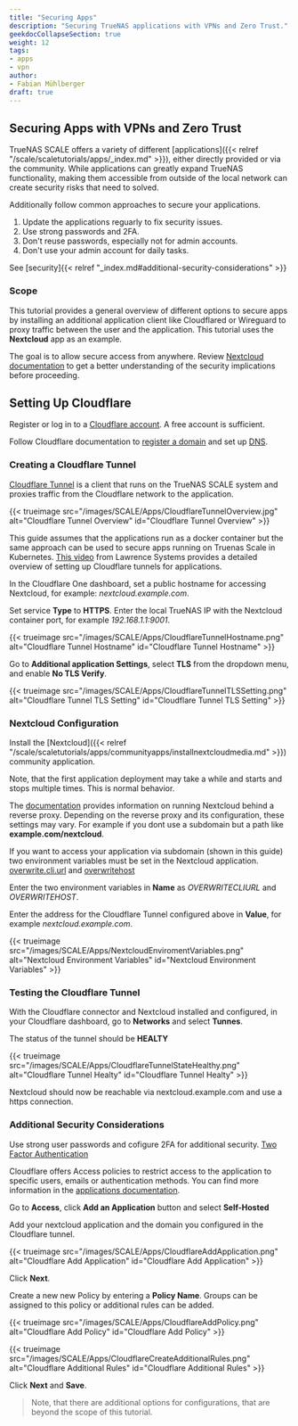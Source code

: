 ```yaml
---
title: "Securing Apps"
description: "Securing TrueNAS applications with VPNs and Zero Trust."
geekdocCollapseSection: true
weight: 12
tags:
- apps
- vpn
author: 
- Fabian Mühlberger
draft: true
---
```


## Securing Apps with VPNs and Zero Trust

TrueNAS SCALE offers a variety of different [applications]({{< relref "/scale/scaletutorials/apps/_index.md" >}}), either directly provided or via the community. While applications can greatly expand TrueNAS functionality, making them accessible from outside of the local network can create security risks that need to solved. 

Additionally follow common approaches to secure your applications.
1. Update the applications reguarly to fix security issues.
2. Use strong passwords and 2FA.
3. Don't reuse passwords, especially not for admin accounts.
4. Don't use your admin account for daily tasks.

See [security]{{< relref "_index.md#additional-security-considerations" >}}

### Scope

This tutorial provides a general overview of different options to secure apps by installing an additional application client like Cloudflared or Wireguard to proxy traffic between the user and the application. 
This tutorial uses the **Nextcloud** app as an example.

The goal is to allow secure access from anywhere.
Review [Nextcloud documentation](https://docs.nextcloud.com/server/latest/admin_manual/configuration_server/reverse_proxy_configuration.html) to get a better understanding of the security implications before proceeding.




## Setting Up Cloudflare

Register or log in to a [Cloudflare account](https://dash.cloudflare.com/sign-up).
 A free account is sufficient.

Follow Cloudflare documentation to [register a domain](https://developers.cloudflare.com/registrar/) and set up [DNS](https://developers.cloudflare.com/dns/). 

### Creating a Cloudflare Tunnel

[Cloudflare Tunnel](https://developers.cloudflare.com/cloudflare-one/connections/connect-networks/) is a client that runs on the TrueNAS SCALE system and proxies traffic from the Cloudflare network to the application.

{{< trueimage src="/images/SCALE/Apps/CloudflareTunnelOverview.jpg" alt="Cloudflare Tunnel Overview" id="Cloudflare Tunnel Overview" >}}


This guide assumes that the applications run as a docker container but the same approach can be used to secure apps running on Truenas Scale in Kubernetes.
 [This video](https://www.youtube.com/watch?v=eojWaJQvqiw) from Lawrence Systems provides a detailed overview of setting up Cloudflare tunnels for applications. 

In the Cloudflare One dashboard, set a public hostname for accessing Nextcloud, for example:  *nextcloud.example.com*.

Set service **Type** to **HTTPS**.
Enter the local TrueNAS IP with the Nextcloud container port, for example *192.168.1.1:9001*.

{{< trueimage src="/images/SCALE/Apps/CloudflareTunnelHostname.png" alt="Cloudflare Tunnel Hostname" id="Cloudflare Tunnel Hostname" >}}


Go to **Additional application Settings**, select **TLS** from the dropdown menu, and enable **No TLS Verify**.

{{< trueimage src="/images/SCALE/Apps/CloudflareTunnelTLSSetting.png" alt="Cloudflare Tunnel TLS Setting" id="Cloudflare Tunnel TLS Setting" >}}


### Nextcloud Configuration

Install the [Nextcloud]({{< relref "/scale/scaletutorials/apps/communityapps/installnextcloudmedia.md" >}}) community application.

Note, that the first application deployment may take a while and starts and stops multiple times. This is normal behavior. 

The [documentation](https://docs.nextcloud.com/server/latest/admin_manual/configuration_server/reverse_proxy_configuration.html) provides information on running Nextcloud behind a reverse proxy. Depending on the reverse proxy and its configuration, these settings may vary. For example if you dont use a subdomain but a path like **example.com/nextcloud**.

If you want to access your application via subdomain (shown in this guide) two environment variables must be set in the Nextcloud application.
[overwrite.cli.url](https://docs.nextcloud.com/server/latest/admin_manual/configuration_server/config_sample_php_parameters.html#overwrite-cli-url) and [overwritehost](https://docs.nextcloud.com/server/latest/admin_manual/configuration_server/config_sample_php_parameters.html#overwritehost)

Enter the two environment variables in **Name** as *OVERWRITECLIURL* and *OVERWRITEHOST*.

Enter the address for the Cloudflare Tunnel configured above in **Value**, for example *nextcloud.example.com*.

{{< trueimage src="/images/SCALE/Apps/NextcloudEnviromentVariables.png" alt="Nextcloud Environment Variables" id="Nextcloud Environment Variables" >}}

### Testing the Cloudflare Tunnel

With the Cloudflare connector and Nextcloud installed and configured, in your Cloudflare dashboard, go to **Networks** and select **Tunnes**.

The status of the tunnel should be **HEALTY**

{{< trueimage src="/images/SCALE/Apps/CloudflareTunnelStateHealthy.png" alt="Cloudflare Tunnel Healty" id="Cloudflare Tunnel Healty" >}}

Nextcloud should now be reachable via nextcloud.example.com and use a https connection.

### Additional Security Considerations 

Use strong user passwords and cofigure 2FA for additional security. [Two Factor Authentication](https://docs.nextcloud.com/server/latest/admin_manual/configuration_user/two_factor-auth.html)

Cloudflare offers Access policies to restrict access to the application to specific users, emails or authentication methods. You can find more information in the [applications documentation](https://developers.cloudflare.com/cloudflare-one/applications/).

Go to **Access**, click **Add an Application** button and select **Self-Hosted** 

Add your nextcloud application and the domain you configured in the Cloudflare tunnel.

{{< trueimage src="/images/SCALE/Apps/CloudflareAddApplication.png" alt="Cloudflare Add Application" id="Cloudflare Add Application" >}}

Click **Next**. 

Create a new new Policy by entering a **Policy Name**. Groups can be assigned to this policy or additional rules can be added. 

{{< trueimage src="/images/SCALE/Apps/CloudflareAddPolicy.png" alt="Cloudflare Add Policy" id="Cloudflare Add Policy" >}}

{{< trueimage src="/images/SCALE/Apps/CloudflareCreateAdditionalRules.png" alt="Cloudflare Additional Rules" id="Cloudflare Additional Rules" >}}

Click **Next** and **Save**.

> Note, that there are additional options for configurations, that are beyond the scope of this tutorial.


